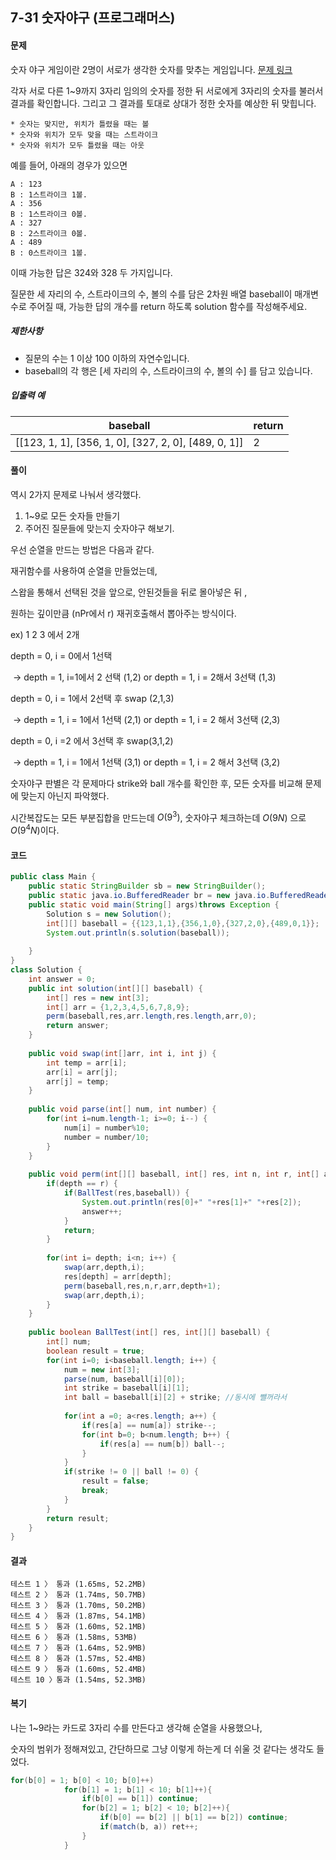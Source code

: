 ## 7-31 숫자야구 (프로그래머스)

#### 문제

숫자 야구 게임이란 2명이 서로가 생각한 숫자를 맞추는 게임입니다. [문제 링크](https://programmers.co.kr/learn/courses/30/lessons/42841)

각자 서로 다른 1~9까지 3자리 임의의 숫자를 정한 뒤 서로에게 3자리의 숫자를 불러서 결과를 확인합니다. 그리고 그 결과를 토대로 상대가 정한 숫자를 예상한 뒤 맞힙니다.

```
* 숫자는 맞지만, 위치가 틀렸을 때는 볼
* 숫자와 위치가 모두 맞을 때는 스트라이크
* 숫자와 위치가 모두 틀렸을 때는 아웃
```

예를 들어, 아래의 경우가 있으면

```
A : 123
B : 1스트라이크 1볼.
A : 356
B : 1스트라이크 0볼.
A : 327
B : 2스트라이크 0볼.
A : 489
B : 0스트라이크 1볼.
```

이때 가능한 답은 324와 328 두 가지입니다.

질문한 세 자리의 수, 스트라이크의 수, 볼의 수를 담은 2차원 배열 baseball이 매개변수로 주어질 때, 가능한 답의 개수를 return 하도록 solution 함수를 작성해주세요.

##### 제한사항

- 질문의 수는 1 이상 100 이하의 자연수입니다.
- baseball의 각 행은 [세 자리의 수, 스트라이크의 수, 볼의 수] 를 담고 있습니다.

##### 입출력 예

| baseball                                             | return |
| ---------------------------------------------------- | ------ |
| [[123, 1, 1], [356, 1, 0], [327, 2, 0], [489, 0, 1]] | 2      |

#### 풀이

역시 2가지 문제로 나눠서 생각했다.

1. 1~9로 모든 숫자들 만들기
2. 주어진 질문들에 맞는지 숫자야구 해보기.



우선 순열을 만드는 방법은 다음과 같다.

재귀함수를 사용하여 순열을 만들었는데, 

스왑을 통해서 선택된 것을 앞으로, 안된것들을 뒤로 몰아넣은 뒤 , 

원하는 깊이만큼 (nPr에서 r) 재귀호출해서 뽑아주는 방식이다.



ex) 1 2 3 에서 2개

depth = 0, i = 0에서 1선택 

​	-> depth = 1, i=1에서 2 선택  (1,2)  or depth = 1, i = 2해서 3선택 (1,3)

depth = 0, i = 1에서 2선택 후 swap (2,1,3) 

​	-> depth = 1, i = 1에서 1선택 (2,1) or depth = 1, i = 2 해서 3선택 (2,3)

depth = 0, i =2 에서 3선택 후 swap(3,1,2)

​	-> depth = 1, i = 1에서 1선택 (3,1) or depth = 1, i = 2 해서 3선택 (3,2)



숫자야구 판별은 각 문제마다 strike와 ball 개수를 확인한 후, 모든 숫자를 비교해 문제에 맞는지 아닌지 파악했다.



시간복잡도는 모든 부분집합을 만드는데 $O( 9^3 )$, 숫자야구 체크하는데  $O( 9N )$ 으로 $O( 9^4N )$이다.

#### 코드

````java
public class Main {
	public static StringBuilder sb = new StringBuilder();
    public static java.io.BufferedReader br = new java.io.BufferedReader(new java.io.InputStreamReader(System.in));
    public static void main(String[] args)throws Exception {
    	Solution s = new Solution();
    	int[][] baseball = {{123,1,1},{356,1,0},{327,2,0},{489,0,1}};
    	System.out.println(s.solution(baseball));
    	
    }
}
class Solution {
	int answer = 0;
	public int solution(int[][] baseball) {
        int[] res = new int[3];
        int[] arr = {1,2,3,4,5,6,7,8,9};
        perm(baseball,res,arr.length,res.length,arr,0);
        return answer;
    }
	
	public void swap(int[]arr, int i, int j) {
		int temp = arr[i];
		arr[i] = arr[j];
		arr[j] = temp;
	}
	
	public void parse(int[] num, int number) {
		for(int i=num.length-1; i>=0; i--) {
			num[i] = number%10;
			number = number/10;
		}
	}
	
	public void perm(int[][] baseball, int[] res, int n, int r, int[] arr, int depth) {
		if(depth == r) {
			if(BallTest(res,baseball)) {
				System.out.println(res[0]+" "+res[1]+" "+res[2]);
				answer++;
			}
			return;
		}
		
		for(int i= depth; i<n; i++) {
			swap(arr,depth,i);
			res[depth] = arr[depth];
			perm(baseball,res,n,r,arr,depth+1);
			swap(arr,depth,i);
		}
	}
	
	public boolean BallTest(int[] res, int[][] baseball) {
		int[] num;
		boolean result = true;
		for(int i=0; i<baseball.length; i++) {
			num = new int[3];
			parse(num, baseball[i][0]);
			int strike = baseball[i][1];
			int ball = baseball[i][2] + strike; //동시에 뺄꺼라서
			
			for(int a =0; a<res.length; a++) {
				if(res[a] == num[a]) strike--;
				for(int b=0; b<num.length; b++) {
					if(res[a] == num[b]) ball--;
				}
			}
			if(strike != 0 || ball != 0) {
				result = false;
				break;
			}
		}
		return result;
	}
}
````

#### 결과

````
테스트 1 〉	통과 (1.65ms, 52.2MB)
테스트 2 〉	통과 (1.74ms, 50.7MB)
테스트 3 〉	통과 (1.70ms, 50.2MB)
테스트 4 〉	통과 (1.87ms, 54.1MB)
테스트 5 〉	통과 (1.60ms, 52.1MB)
테스트 6 〉	통과 (1.58ms, 53MB)
테스트 7 〉	통과 (1.64ms, 52.9MB)
테스트 8 〉	통과 (1.57ms, 52.4MB)
테스트 9 〉	통과 (1.60ms, 52.4MB)
테스트 10 〉통과 (1.54ms, 52.3MB)
````

####  복기

나는 1~9라는 카드로 3자리 수를 만든다고 생각해 순열을 사용했으나, 

숫자의 범위가 정해져있고, 간단하므로 그냥 이렇게 하는게 더 쉬울 것 같다는 생각도 들었다.

````java
for(b[0] = 1; b[0] < 10; b[0]++)
            for(b[1] = 1; b[1] < 10; b[1]++){
                if(b[0] == b[1]) continue;
                for(b[2] = 1; b[2] < 10; b[2]++){
                    if(b[0] == b[2] || b[1] == b[2]) continue;
                    if(match(b, a)) ret++;
                }
            }
````